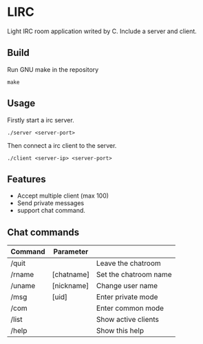 LIRC
====

Light IRC room application writed by C. Include a server and client.

## Build

Run GNU make in the repository

`make`

## Usage

Firstly start a irc server.

`./server <server-port>`

Then connect a irc client to the server.

`./client <server-ip> <server-port>`


## Features

* Accept multiple client (max 100)
* Send private messages
* support chat command.

## Chat commands

| Command       | Parameter             |                                     |
| ------------- | --------------------- | ----------------------------------- |
| /quit         |                       | Leave the chatroom                  |
| /rname        | [chatname]            | Set the chatroom name               |
| /uname        | [nickname]            | Change user name                    |
| /msg          | [uid]                 | Enter private mode                  |
| /com          |                       | Enter common mode					  |
| /list         |                       | Show active clients                 |
| /help         |                       | Show this help                      |

